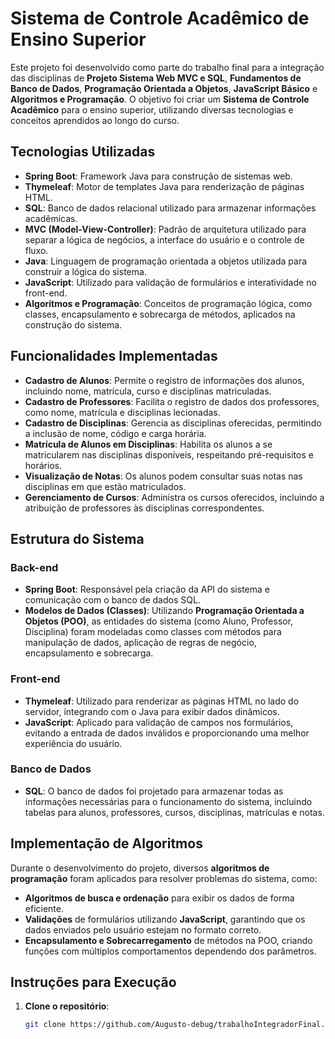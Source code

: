 # Sistema de Controle Acadêmico de Ensino Superior

Este projeto foi desenvolvido como parte do trabalho final para a integração das disciplinas de **Projeto Sistema Web MVC e SQL**, **Fundamentos de Banco de Dados**, **Programação Orientada a Objetos**, **JavaScript Básico** e **Algoritmos e Programação**. O objetivo foi criar um **Sistema de Controle Acadêmico** para o ensino superior, utilizando diversas tecnologias e conceitos aprendidos ao longo do curso.

## Tecnologias Utilizadas

- **Spring Boot**: Framework Java para construção de sistemas web.
- **Thymeleaf**: Motor de templates Java para renderização de páginas HTML.
- **SQL**: Banco de dados relacional utilizado para armazenar informações acadêmicas.
- **MVC (Model-View-Controller)**: Padrão de arquitetura utilizado para separar a lógica de negócios, a interface do usuário e o controle de fluxo.
- **Java**: Linguagem de programação orientada a objetos utilizada para construir a lógica do sistema.
- **JavaScript**: Utilizado para validação de formulários e interatividade no front-end.
- **Algoritmos e Programação**: Conceitos de programação lógica, como classes, encapsulamento e sobrecarga de métodos, aplicados na construção do sistema.

## Funcionalidades Implementadas

- **Cadastro de Alunos**: Permite o registro de informações dos alunos, incluindo nome, matrícula, curso e disciplinas matriculadas.
- **Cadastro de Professores**: Facilita o registro de dados dos professores, como nome, matrícula e disciplinas lecionadas.
- **Cadastro de Disciplinas**: Gerencia as disciplinas oferecidas, permitindo a inclusão de nome, código e carga horária.
- **Matrícula de Alunos em Disciplinas**: Habilita os alunos a se matricularem nas disciplinas disponíveis, respeitando pré-requisitos e horários.
- **Visualização de Notas**: Os alunos podem consultar suas notas nas disciplinas em que estão matriculados.
- **Gerenciamento de Cursos**: Administra os cursos oferecidos, incluindo a atribuição de professores às disciplinas correspondentes.

## Estrutura do Sistema

### Back-end

- **Spring Boot**: Responsável pela criação da API do sistema e comunicação com o banco de dados SQL.
- **Modelos de Dados (Classes)**: Utilizando **Programação Orientada a Objetos (POO)**, as entidades do sistema (como Aluno, Professor, Disciplina) foram modeladas como classes com métodos para manipulação de dados, aplicação de regras de negócio, encapsulamento e sobrecarga.

### Front-end

- **Thymeleaf**: Utilizado para renderizar as páginas HTML no lado do servidor, integrando com o Java para exibir dados dinâmicos.
- **JavaScript**: Aplicado para validação de campos nos formulários, evitando a entrada de dados inválidos e proporcionando uma melhor experiência do usuário.

### Banco de Dados

- **SQL**: O banco de dados foi projetado para armazenar todas as informações necessárias para o funcionamento do sistema, incluindo tabelas para alunos, professores, cursos, disciplinas, matrículas e notas.

## Implementação de Algoritmos

Durante o desenvolvimento do projeto, diversos **algoritmos de programação** foram aplicados para resolver problemas do sistema, como:

- **Algoritmos de busca e ordenação** para exibir os dados de forma eficiente.
- **Validações** de formulários utilizando **JavaScript**, garantindo que os dados enviados pelo usuário estejam no formato correto.
- **Encapsulamento e Sobrecarregamento** de métodos na POO, criando funções com múltiplos comportamentos dependendo dos parâmetros.

## Instruções para Execução

1. **Clone o repositório**:
   ```bash
   git clone https://github.com/Augusto-debug/trabalhoIntegradorFinal.git
